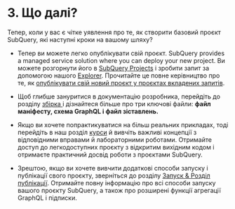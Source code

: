# 3. Що далі?

Тепер, коли у вас є чітке уявлення про те, як створити базовий проєкт SubQuery, які наступні кроки на вашому шляху?

- Тепер ви можете легко опублікувати свій проєкт. SubQuery provides a managed service solution where you can deploy your new project. Ви можете розгорнути його в [SubQuery Projects](https://project.subquery.network) і зробити запит за допомогою нашого [Explorer](https://explorer.subquery.network). Прочитайте це повне керівництво про те, як [опублікувати свій новий проєкт у проєктах вкладених запитів](../../run_publish/publish.md).

- Щоб глибше зануритися в документацію розробника, перейдіть до розділу [збірка ](../../build/introduction.md) і дізнайтеся більше про три ключові файли: **файл маніфесту, схема GraphQL і файл зіставлень.**

- Якщо ви хочете попрактикуватися на більш реальних прикладах, тоді перейдіть в наш розділ [курси](../academy/herocourse/welcome.md) й вивчіть важливі концепції з відповідними вправами й лабораторними роботами. Отримайте доступ до легкодоступних проєкту з відкритим вихідним кодом і отримаєте практичний досвід роботи з проєктами SubQuery.

- Зрештою, якщо ви хочете вивчити додаткові способи запуску і публікації свого проєкту, зверніться до розділу [Запуск & Розділ публікації](../../run_publish/run.md). Отримайте повну інформацію про всі способи запуску вашого проєкту SubQuery, а також про розширені функції агрегації GraphQL і підписки.
